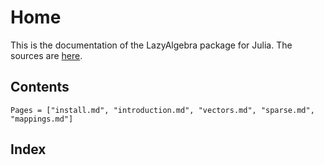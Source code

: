 # Home

This is the documentation of the LazyAlgebra package for Julia.
The sources are [here](https://github.com/emmt/LazyAlgebra.jl).


## Contents

```@contents
Pages = ["install.md", "introduction.md", "vectors.md", "sparse.md", "mappings.md"]
```

## Index

```@index
```
